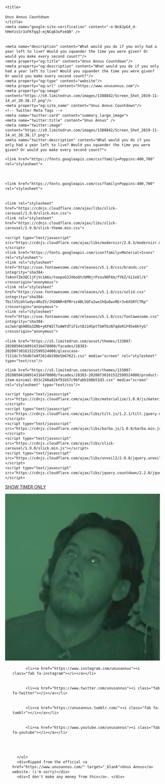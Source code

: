 <!DOCTYPE html>
<html lang="en">
<head>
 
<meta charset="utf-8">
	<meta name="viewport" content="width=device-width, initial-scale=1.0"/>
	
	<title>
    
    Unus Annus Countdown
	</title>
	<meta name="google-site-verification" content="-o-Nc8JpG4_d-hHmYzsSr3xFKfqq3-mjNCq63xPzeQ0" />
	
	
    <meta name="description" content="What would you do if you only had a year left to live? Would you squander the time you were given? Or would you make every second count?"/>
    <meta property="og:title" content="Unus Annus Countdown"/>
    <meta property="og:description" content="What would you do if you only had a year left to live? Would you squander the time you were given? Or would you make every second count?"/>
    <meta property="og:type" content="website"/>
    <meta property="og:url" content="https://www.unusannus.com"/>
    <meta property="og:image" content="https://s9.limitedrun.com/images/1388842/Screen_Shot_2019-11-14_at_20.38.17.png"/>
    <meta property="og:site_name" content="Unus Annus Countdown"/>
    <!-- Twitter Meta Tags -->
    <meta name="twitter:card" content="summary_large_image">
    <meta name="twitter:title" content="Unus Annus" />
    <meta name="twitter:image" content="https://s9.limitedrun.com/images/1388842/Screen_Shot_2019-11-14_at_20.38.17.png">
    <meta name="twitter:description" content="What would you do if you only had a year left to live? Would you squander the time you were given? Or would you make every second count?">
  
  
  
  <meta name="theme-color" content="#000000" />
  
  
  <link href="https://s9.limitedrun.com/images/1388844/favicon.png" rel="shortcut icon"/>
	
  
    <link href="https://fonts.googleapis.com/css?family=Poppins:400,700" rel="stylesheet">
  
  
  
    <link href="https://fonts.googleapis.com/css?family=Poppins:400,700" rel="stylesheet">
  
  
	<link rel="stylesheet" href="https://cdnjs.cloudflare.com/ajax/libs/slick-carousel/1.9.0/slick.min.css">
	<link rel="stylesheet" href="https://cdnjs.cloudflare.com/ajax/libs/slick-carousel/1.9.0/slick-theme.min.css">
  
	<script type="text/javascript" src="https://cdnjs.cloudflare.com/ajax/libs/modernizr/2.8.3/modernizr.min.js"></script>
	<link href="https://fonts.googleapis.com/icon?family=Material+Icons" rel="stylesheet">
	<link rel="stylesheet" href="https://use.fontawesome.com/releases/v5.1.0/css/brands.css" integrity="sha384-7xAnn7Zm3QC1jFjVc1A6v/toepoG3JXboQYzbM0jrPzou9OFXm/fY6Z/XiIebl/k" crossorigin="anonymous">
	<link rel="stylesheet" href="https://use.fontawesome.com/releases/v5.1.0/css/solid.css" integrity="sha384-TbilV5Lbhlwdyc4RuIV/JhD8NR+BfMrvz4BL5QFa2we1hQu6wvREr3v6XSRfCTRp" crossorigin="anonymous">
	<link rel="stylesheet" href="https://use.fontawesome.com/releases/v5.1.0/css/fontawesome.css" integrity="sha384-ozJwkrqb90Oa3ZNb+yKFW2lToAWYdTiF1vt8JiH5ptTGHTGcN7qdoR1F95e0kYyG" crossorigin="anonymous">
  
	<link href="https://s5.limitedrun.com/asset/themes/133807-20200504160914316478000/facades/28383-20200730161522599524000/glasscase-7111dc7c5bd67a9f2614b190e5b67621.css" media="screen" rel="stylesheet" type="text/css"/>
  <link href="https://s6.limitedrun.com/asset/themes/133807-20200504160914316478000/facades/28383-20200730161522599524000/materialize-shaved-4d9b0b68f10901a4a18836ec0be9dc45.css" media="screen" rel="stylesheet" type="text/css"/>
  <link href="default.css" media="screen" rel="stylesheet" type="text/css"/>
  
  
    <link href="https://s5.limitedrun.com/asset/themes/133807-20200504160914316478000/facades/28383-20200730161522599524000/product-item-minimal-053c248a82bf91b57c98fabb108b51d3.css" media="screen" rel="stylesheet" type="text/css"/>
  
  <link href="overrides-1b2bcfb309973e31ac9fcb14a2a1ec60.css" media="screen" rel="stylesheet" type="text/css"/>
  
  <script type="text/javascript" src="https://cdnjs.cloudflare.com/ajax/libs/modernizr/2.8.3/modernizr.min.js"></script>
  <script type="text/javascript" src="https://cdnjs.cloudflare.com/ajax/libs/jquery/3.3.1/jquery.min.js"></script>
	<script type="text/javascript" src="https://cdnjs.cloudflare.com/ajax/libs/materialize/1.0.0/js/materialize.min.js"></script>
	<script type="text/javascript" src="https://cdnjs.cloudflare.com/ajax/libs/tilt.js/1.2.1/tilt.jquery.min.js"></script>
	<script type="text/javascript" src="https://cdnjs.cloudflare.com/ajax/libs/barba.js/1.0.0/barba.min.js"></script>
	<script type="text/javascript" src="https://cdnjs.cloudflare.com/ajax/libs/slick-carousel/1.9.0/slick.min.js"></script>
	<script type="text/javascript" src="https://cdnjs.cloudflare.com/ajax/libs/unveil2/2.0.8/jquery.unveil2.min.js"></script>
	<script type="text/javascript" src="https://cdnjs.cloudflare.com/ajax/libs/jquery.countdown/2.2.0/jquery.countdown.min.js"></script>
	
  <script src="https://s6.limitedrun.com/asset/themes/133807-20200504160914316478000/facades/28383-20200730161522599524000/glasscase-fa5239ab3e1f819ff11aa611b30dccb2.js" type="text/javascript"></script>
  <script src="https://s5.limitedrun.com/asset/themes/133807-20200504160914316478000/facades/28383-20200730161522599524000/default-f67fa009f52f9b411d31c5acde143594.js" type="text/javascript"></script>
  
  
  <script async src="https://www.googletagmanager.com/gtag/js?id=UA-148205485-13"></script>
  <script>
    window.dataLayer = window.dataLayer || [];
    function gtag(){dataLayer.push(arguments);}
    gtag('js', new Date());
  
    gtag('config', 'UA-148205485-13');
  </script>
  
  
  
  
  
  
  
  <link rel="stylesheet" type="text/css" href="https://cdn.jsdelivr.net/npm/cookieconsent@3/build/cookieconsent.min.css" />
</head>

<body id="" class="loading initial-load">
<div id="timer">
    <span><div id="countdown"></div></span>
    <script type="text/javascript">
      var j = new Date(0);
      j.setUTCSeconds(1605340860);
      
      $("#countdown")
      .countdown(j, function(event) {
        $(this).text(
          event.strftime('%D:%H:%M:%S')
        );
      });
    </script>
  </div>
  <div class="toggleaudio" title="hehe. i don't know how to sync it lol. just keep pressing 'ON' until it sounds synced enough.">AUDIO: <a class="pointer" onclick="playAudio()">ON</a> - <a class="pointer" onclick="pauseAudio()">OFF</a></div>
  <audio id="tick" loop>
  <source src="tickingg.mp3" type="audio/mpeg">
  </audio>
  <script>
  var x = document.getElementById("tick"); 

function playAudio() { 
  x.pause();
  x.currentTime = 0;
  x.play(); 
} 

function pauseAudio() { 
  x.pause();
  x.currentTime = 0;
} 
  </script>
  <div><a href="timeronly.html" class="timer-button">SHOW TIMER ONLY</a> </div>
  
  <a href="secret.html" id="mork"><img src="mork.png" id="mork_img"></a>
  
 
  <footer class="flex-wrapper">
      <ul class="socials">
        
  			
          <li><a href="https://www.instagram.com/unusannus"><i class="fab fa-instagram"></i></a></li>
        
  			
          <li><a href="https://www.twitter.com/unusannus"><i class="fab fa-twitter"></i></a></li>
        
  			
          <li><a href="https://unusannus.tumblr.com/"><i class="fab fa-tumblr"></i></a></li>
        
  			
          <li><a href="https://www.youtube.com/unusannus"><i class="fab fa-youtube"></i></a></li>
        
  			
  			
  			
      </ul>		
      <div>Ripped from the official <a href="https://www.unusannus.com/" target="_blank">Unus Annus</a> website. (i'm sorry)</div>
	  <div>I don't make any money from this</a>. </div>
  </footer>	
  
  <!-- The following store.js script is required for every page. Do not remove it. -->
  <script src="//static.getclicky.com/js" type="text/javascript"></script>
<script src="https://s5.limitedrun.com/assets/store-0ddf3114387a9f08dd6611d459892a8f711525bb3be856b056112073e170ddc0.js"></script>
  <!-- /store.js -->
  <script src="https://cdn.jsdelivr.net/npm/cookieconsent@3/build/cookieconsent.min.js" data-cfasync="false"></script>
  

</body>
</html>

